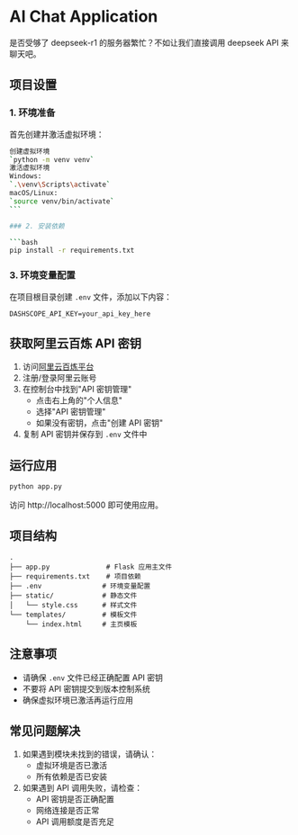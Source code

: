 # AI Chat Application

是否受够了 deepseek-r1 的服务器繁忙？不如让我们直接调用 deepseek API 来聊天吧。

## 项目设置

### 1. 环境准备

首先创建并激活虚拟环境：

````bash
创建虚拟环境
`python -m venv venv`
激活虚拟环境
Windows:
`.\venv\Scripts\activate`
macOS/Linux:
`source venv/bin/activate`
```

### 2. 安装依赖

```bash
pip install -r requirements.txt
````

### 3. 环境变量配置

在项目根目录创建 `.env` 文件，添加以下内容：

```
DASHSCOPE_API_KEY=your_api_key_here
```

## 获取阿里云百炼 API 密钥

1. 访问[阿里云百炼平台](https://dashscope.aliyun.com/)
2. 注册/登录阿里云账号
3. 在控制台中找到"API 密钥管理"
   - 点击右上角的"个人信息"
   - 选择"API 密钥管理"
   - 如果没有密钥，点击"创建 API 密钥"
4. 复制 API 密钥并保存到 `.env` 文件中

## 运行应用

```bash
python app.py
```

访问 http://localhost:5000 即可使用应用。

## 项目结构

```
.
├── app.py              # Flask 应用主文件
├── requirements.txt    # 项目依赖
├── .env               # 环境变量配置
├── static/            # 静态文件
│   └── style.css      # 样式文件
└── templates/         # 模板文件
    └── index.html     # 主页模板
```

## 注意事项

- 请确保 `.env` 文件已经正确配置 API 密钥
- 不要将 API 密钥提交到版本控制系统
- 确保虚拟环境已激活再运行应用

## 常见问题解决

1. 如果遇到模块未找到的错误，请确认：
   - 虚拟环境是否已激活
   - 所有依赖是否已安装
2. 如果遇到 API 调用失败，请检查：
   - API 密钥是否正确配置
   - 网络连接是否正常
   - API 调用额度是否充足
